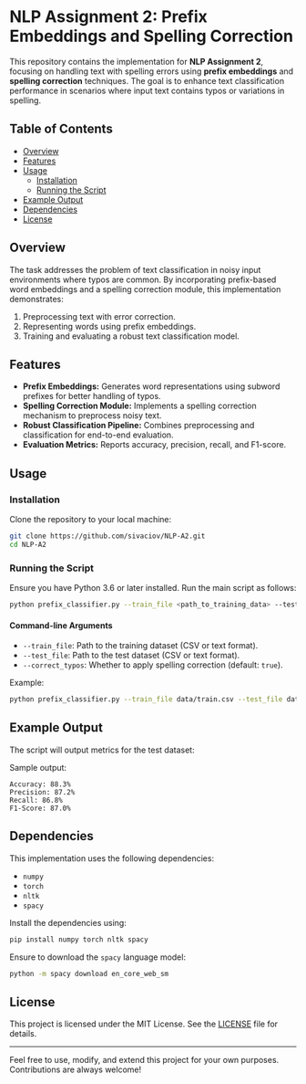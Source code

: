 # NLP Assignment 2: Prefix Embeddings and Spelling Correction

This repository contains the implementation for **NLP Assignment 2**, focusing on handling text with spelling errors using **prefix embeddings** and **spelling correction** techniques. The goal is to enhance text classification performance in scenarios where input text contains typos or variations in spelling.

## Table of Contents
- [Overview](#overview)
- [Features](#features)
- [Usage](#usage)
  - [Installation](#installation)
  - [Running the Script](#running-the-script)
- [Example Output](#example-output)
- [Dependencies](#dependencies)
- [License](#license)

## Overview
The task addresses the problem of text classification in noisy input environments where typos are common. By incorporating prefix-based word embeddings and a spelling correction module, this implementation demonstrates:

1. Preprocessing text with error correction.
2. Representing words using prefix embeddings.
3. Training and evaluating a robust text classification model.

## Features
- **Prefix Embeddings:** Generates word representations using subword prefixes for better handling of typos.
- **Spelling Correction Module:** Implements a spelling correction mechanism to preprocess noisy text.
- **Robust Classification Pipeline:** Combines preprocessing and classification for end-to-end evaluation.
- **Evaluation Metrics:** Reports accuracy, precision, recall, and F1-score.

## Usage

### Installation
Clone the repository to your local machine:

```bash
git clone https://github.com/sivaciov/NLP-A2.git
cd NLP-A2
```

### Running the Script
Ensure you have Python 3.6 or later installed. Run the main script as follows:

```bash
python prefix_classifier.py --train_file <path_to_training_data> --test_file <path_to_test_data> --correct_typos <true/false>
```

#### Command-line Arguments
- `--train_file`: Path to the training dataset (CSV or text format).
- `--test_file`: Path to the test dataset (CSV or text format).
- `--correct_typos`: Whether to apply spelling correction (default: `true`).

Example:
```bash
python prefix_classifier.py --train_file data/train.csv --test_file data/test.csv --correct_typos true
```

## Example Output
The script will output metrics for the test dataset:

Sample output:
```
Accuracy: 88.3%
Precision: 87.2%
Recall: 86.8%
F1-Score: 87.0%
```

## Dependencies
This implementation uses the following dependencies:
- `numpy`
- `torch`
- `nltk`
- `spacy`

Install the dependencies using:
```bash
pip install numpy torch nltk spacy
```

Ensure to download the `spacy` language model:
```bash
python -m spacy download en_core_web_sm
```

## License
This project is licensed under the MIT License. See the [LICENSE](LICENSE) file for details.

---

Feel free to use, modify, and extend this project for your own purposes. Contributions are always welcome!
